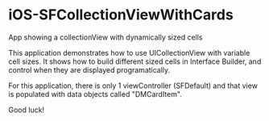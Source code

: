 iOS-SFCollectionViewWithCards
=============================

App showing a collectionView with dynamically sized cells


This application demonstrates how to use UICollectionView with variable cell sizes. It shows how to build different sized
cells in Interface Builder, and control when they are displayed programatically.

For this application, there is only 1 viewController (SFDefault) and that view is populated with data objects called "DMCardItem".


Good luck!
